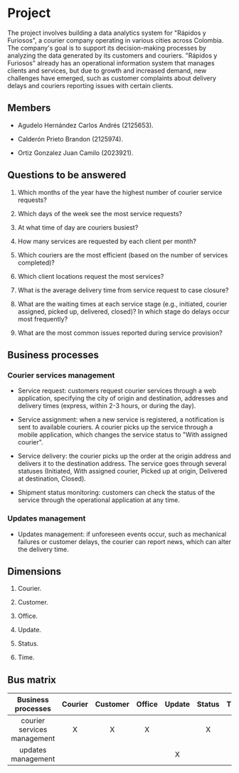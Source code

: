 # Project

The project involves building a data analytics system for "Rápidos y Furiosos", a courier company operating in various cities across Colombia. The company's goal is to support its decision-making processes by analyzing the data generated by its customers and couriers. "Rápidos y Furiosos" already has an operational information system that manages clients and services, but due to growth and increased demand, new challenges have emerged, such as customer complaints about delivery delays and couriers reporting issues with certain clients.

## Members

- Agudelo Hernández Carlos Andrés (2125653).

- Calderón Prieto Brandon (2125974).

- Ortiz Gonzalez Juan Camilo (2023921).

## Questions to be answered

1. Which months of the year have the highest number of courier service requests?

2. Which days of the week see the most service requests?

3. At what time of day are couriers busiest?

4. How many services are requested by each client per month?

5. Which couriers are the most efficient (based on the number of services completed)?

6. Which client locations request the most services?

7. What is the average delivery time from service request to case closure?

8. What are the waiting times at each service stage (e.g., initiated, courier assigned, picked up, delivered, closed)? In which stage do delays occur most frequently?

9. What are the most common issues reported during service provision?

## Business processes

### Courier services management

- Service request: customers request courier services through a web application, specifying the city of origin and destination, addresses and delivery times (express, within 2-3 hours, or during the day).

- Service assignment: when a new service is registered, a notification is sent to available couriers. A courier picks up the service through a mobile application, which changes the service status to "With assigned courier".

- Service delivery: the courier picks up the order at the origin address and delivers it to the destination address. The service goes through several statuses (Initiated, With assigned courier, Picked up at origin, Delivered at destination, Closed).

- Shipment status monitoring: customers can check the status of the service through the operational application at any time.

### Updates management

- Updates management: if unforeseen events occur, such as mechanical failures or customer delays, the courier can report news, which can alter the delivery time.

## Dimensions

1. Courier.

2. Customer.

3. Office.

4. Update.

5. Status.

6. Time.

## Bus matrix

|     Business processes      | Courier | Customer | Office | Update | Status | Time |
|:---------------------------:|:-------:|:--------:|:------:|:------:|:------:|:----:|
| courier services management |    X    |    X     |   X    |        |   X    |  X   |
|     updates management      |         |          |        |   X    |        |  X   |
